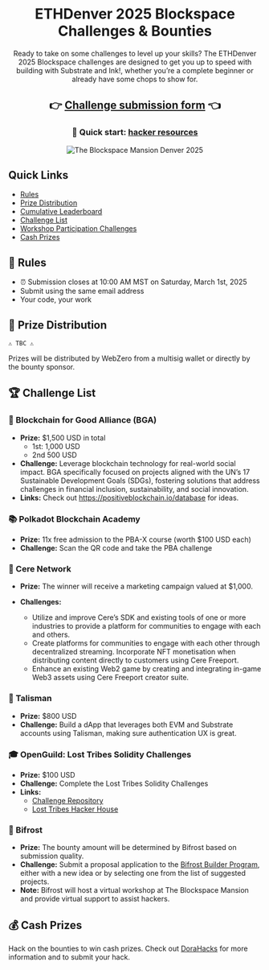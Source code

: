 <div align="center">

# ETHDenver 2025 Blockspace<br>Challenges &amp; Bounties

Ready to take on some challenges to level up your skills? The ETHDenver 2025 Blockspace challenges are designed to get you up to speed with building with Substrate and Ink!, whether you’re a complete beginner or already have some chops to show for.

## 👉 [Challenge submission form](https://voedlx91m5k.typeform.com/to/ymIGMqRo) 👈

### 🚀 Quick start: [hacker resources](https://github.com/JoinWebZero/hackathons/tree/main/hacker-resources)
![The Blockspace Mansion Denver 2025](header.gif)

</div>


## Quick Links

- [Rules](#rules)
- [Prize Distribution](#prize-distribution)
- [Cumulative Leaderboard](#cumulative-leaderboard)
- [Challenge List](#challenge-list)
- [Workshop Participation Challenges](#workshop-participation-challenges)
- [Cash Prizes](#cash-prizes)


## 📌 Rules

- ⏰ Submission closes at 10:00 AM MST on Saturday, March 1st, 2025
- Submit using the same email address
- Your code, your work

## 🎁 Prize Distribution

`⚠️ TBC ⚠️`

Prizes will be distributed by WebZero from a multisig wallet or directly by the bounty sponsor.

## 🏆 Challenge List

### 🤝 Blockchain for Good Alliance (BGA)

- **Prize:** $1,500 USD in total
  - 1st: 1,000 USD
  - 2nd 500 USD
- **Challenge:** Leverage blockchain technology for real-world social impact. BGA specifically focused on projects aligned with the UN’s 17 Sustainable Development Goals (SDGs), fostering solutions that address challenges in financial inclusion, sustainability, and social innovation.
- **Links:** Check out https://positiveblockchain.io/database for ideas.

### 📚 Polkadot Blockchain Academy

- **Prize:** 11x free admission to the PBA-X course (worth $100 USD each)  
- **Challenge:** Scan the QR code and take the PBA challenge

### 🧠 Cere Network

- **Prize:** The winner will receive a marketing campaign valued at $1,000.

- **Challenges:**
  - Utilize and improve Cere’s SDK and existing tools of one or more industries to provide a platform for communities to engage with each and others.
  - Create platforms for communities to engage with each other through decentralized streaming. Incorporate NFT monetisation when distributing content directly to customers using Cere Freeport.
  - Enhance an existing Web2 game by creating and integrating in-game Web3 assets using Cere Freeport creator suite.


### 🔮 Talisman

- **Prize:** $800 USD  
- **Challenge:** Build a dApp that leverages both EVM and Substrate accounts using Talisman, making sure authentication UX is great.

### 🎓 OpenGuild: Lost Tribes Solidity Challenges

- **Prize:** $100 USD  
- **Challenge:** Complete the Lost Tribes Solidity Challenges  
- **Links:**
  - [Challenge Repository](https://github.com/openguild-labs/lost-tribes-challenges)
  - [Lost Tribes Hacker House](https://lu.ma/losttribeshackerhouse)

### 🔗 Bifrost

- **Prize:** The bounty amount will be determined by Bifrost based on submission quality.
- **Challenge:** Submit a proposal application to the [Bifrost Builder Program](https://github.com/bifrost-io/mono/tree/main/builder-program), either with a new idea or by selecting one from the list of suggested projects.  
- **Note:** Bifrost will host a virtual workshop at The Blockspace Mansion and provide virtual support to assist hackers.

## 💰 Cash Prizes

Hack on the bounties to win cash prizes. Check out [DoraHacks](https://dorahacks.io/hackathon/polkadot-blockspace-bounty-board) for more information and to submit your hack.

